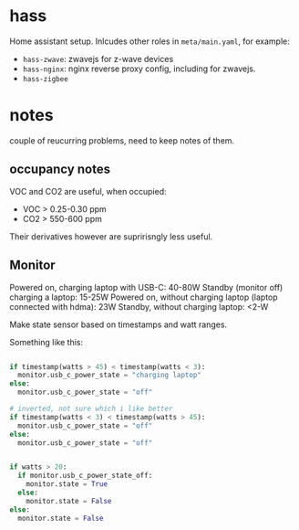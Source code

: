 # hass

Home assistant setup. Inlcudes other roles in `meta/main.yaml`, for example:

 * `hass-zwave`: zwavejs for z-wave devices
 * `hass-nginx`: nginx reverse proxy config, including for zwavejs.
 * `hass-zigbee`


# notes

couple of reucurring problems, need to keep notes of them.


## occupancy notes

VOC and CO2 are useful, when occupied:

 * VOC > 0.25-0.30 ppm
 * CO2 > 550-600 ppm

Their derivatives however are supririsngly less useful.


## Monitor

Powered on, charging laptop with USB-C: 40-80W
Standby (monitor off) charging a laptop: 15-25W
Powered on, without charging laptop (laptop connected with hdma): 23W
Standby, without charging laptop: <2-W

Make state sensor based on timestamps and watt ranges.


Something like this:

```python

if timestamp(watts > 45) < timestamp(watts < 3):
  monitor.usb_c_power_state = "charging laptop"
else:
  monitor.usb_c_power_state = "off"

# inverted, not sure which i like better
if timestamp(watts < 3) < timestamp(watts > 45):
  monitor.usb_c_power_state = "off"
else:
  monitor.usb_c_power_state = "off"


if watts > 20:
  if monitor.usb_c_power_state_off:
    monitor.state = True
  else:
    monitor.state = False
else:
  monitor.state = False

```
